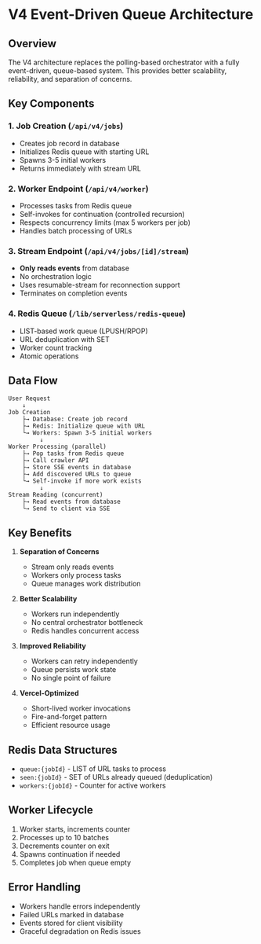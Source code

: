# V4 Event-Driven Queue Architecture

## Overview

The V4 architecture replaces the polling-based orchestrator with a fully event-driven, queue-based system. This provides better scalability, reliability, and separation of concerns.

## Key Components

### 1. Job Creation (`/api/v4/jobs`)
- Creates job record in database
- Initializes Redis queue with starting URL
- Spawns 3-5 initial workers
- Returns immediately with stream URL

### 2. Worker Endpoint (`/api/v4/worker`)
- Processes tasks from Redis queue
- Self-invokes for continuation (controlled recursion)
- Respects concurrency limits (max 5 workers per job)
- Handles batch processing of URLs

### 3. Stream Endpoint (`/api/v4/jobs/[id]/stream`)
- **Only reads events** from database
- No orchestration logic
- Uses resumable-stream for reconnection support
- Terminates on completion events

### 4. Redis Queue (`/lib/serverless/redis-queue`)
- LIST-based work queue (LPUSH/RPOP)
- URL deduplication with SET
- Worker count tracking
- Atomic operations

## Data Flow

```
User Request
    ↓
Job Creation
    ├→ Database: Create job record
    ├→ Redis: Initialize queue with URL
    └→ Workers: Spawn 3-5 initial workers
         ↓
Worker Processing (parallel)
    ├→ Pop tasks from Redis queue
    ├→ Call crawler API
    ├→ Store SSE events in database
    ├→ Add discovered URLs to queue
    └→ Self-invoke if more work exists
         ↓
Stream Reading (concurrent)
    ├→ Read events from database
    └→ Send to client via SSE
```

## Key Benefits

1. **Separation of Concerns**
   - Stream only reads events
   - Workers only process tasks
   - Queue manages work distribution

2. **Better Scalability**
   - Workers run independently
   - No central orchestrator bottleneck
   - Redis handles concurrent access

3. **Improved Reliability**
   - Workers can retry independently
   - Queue persists work state
   - No single point of failure

4. **Vercel-Optimized**
   - Short-lived worker invocations
   - Fire-and-forget pattern
   - Efficient resource usage

## Redis Data Structures

- `queue:{jobId}` - LIST of URL tasks to process
- `seen:{jobId}` - SET of URLs already queued (deduplication)
- `workers:{jobId}` - Counter for active workers

## Worker Lifecycle

1. Worker starts, increments counter
2. Processes up to 10 batches
3. Decrements counter on exit
4. Spawns continuation if needed
5. Completes job when queue empty

## Error Handling

- Workers handle errors independently
- Failed URLs marked in database
- Events stored for client visibility
- Graceful degradation on Redis issues